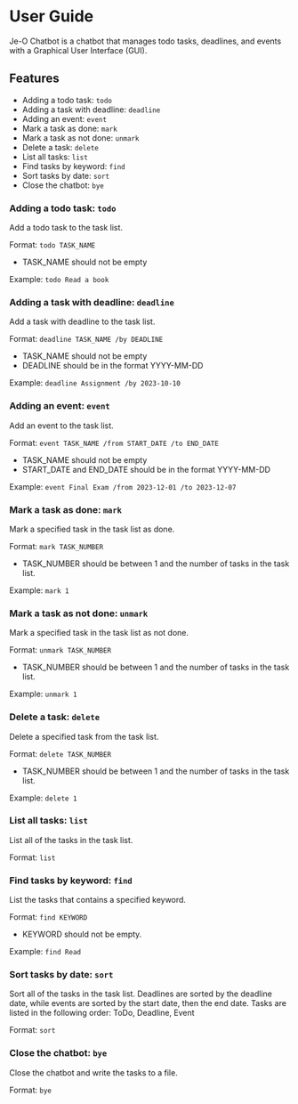 # User Guide

Je-O Chatbot is a chatbot that manages todo tasks, deadlines, and events with a Graphical User Interface (GUI). 

## Features 

- Adding a todo task: `todo`
- Adding a task with deadline: `deadline`
- Adding an event: `event`
- Mark a task as done: `mark`
- Mark a task as not done: `unmark`
- Delete a task: `delete`
- List all tasks: `list`
- Find tasks by keyword: `find`
- Sort tasks by date: `sort`
- Close the chatbot: `bye`

### Adding a todo task: `todo`

Add a todo task to the task list.

Format: `todo TASK_NAME`
- TASK_NAME should not be empty

Example: `todo Read a book`

### Adding a task with deadline: `deadline`

Add a task with deadline to the task list.

Format: `deadline TASK_NAME /by DEADLINE`
- TASK_NAME should not be empty
- DEADLINE should be in the format YYYY-MM-DD
  
Example: `deadline Assignment /by 2023-10-10`

### Adding an event: `event`

Add an event to the task list.

Format: `event TASK_NAME /from START_DATE /to END_DATE`
- TASK_NAME should not be empty
- START_DATE and END_DATE should be in the format YYYY-MM-DD
  
Example: `event Final Exam /from 2023-12-01 /to 2023-12-07`

### Mark a task as done: `mark`

Mark a specified task in the task list as done. 

Format: `mark TASK_NUMBER`
- TASK_NUMBER should be between 1 and the number of tasks in the task list.
  
Example: `mark 1`

### Mark a task as not done: `unmark`

Mark a specified task in the task list as not done. 

Format: `unmark TASK_NUMBER`
- TASK_NUMBER should be between 1 and the number of tasks in the task list.
  
Example: `unmark 1`

### Delete a task: `delete`

Delete a specified task from the task list. 

Format: `delete TASK_NUMBER`
- TASK_NUMBER should be between 1 and the number of tasks in the task list.
  
Example: `delete 1`

### List all tasks: `list`

List all of the tasks in the task list.

Format: `list`

### Find tasks by keyword: `find`

List the tasks that contains a specified keyword. 

Format: `find KEYWORD`
- KEYWORD should not be empty.
  
Example: `find Read`

### Sort tasks by date: `sort`

Sort all of the tasks in the task list.
Deadlines are sorted by the deadline date, while events are sorted by the start date, then the end date.
Tasks are listed in the following order: ToDo, Deadline, Event

Format: `sort`

### Close the chatbot: `bye`

Close the chatbot and write the tasks to a file.

Format: `bye`
